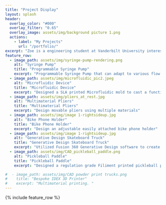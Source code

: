 ```yaml
---
title: "Project Display"
layout: splash
header:
  overlay_color: "#000"
  overlay_filter: "0.65"
  overlay_image: assets/img/background picture 1.png
  actions:
    - label: "My Projects"
      url: "/portfolio/"
excerpt: "Zoe is a engineering student at Vanderbilt University interested in developing novel technologies for Biomedical research and practical medical usage. "
feature_row:
  - image_path: assets/img/syringe-pump-rendering.png
    alt: "Syringe Pump"
    title: "Programmable Syringe Pump"
    excerpt: "Programmable Syringe Pump that can adapt to various flow rates and barrel size."
  - image_path: assets/img/microfluidic_pic2.jpeg
    alt: "Microfluidic Device"
    title: "Microfluidic Device"
    excerpt: "Designed a SLA printed Microfluidic mold to cast a functioning microfluidic device"
  - image_path: assets/img/pliers_at_rest.jpg
    alt: "Multimaterial Pliers"
    title: "Multimaterial Pliers"
    excerpt: "Design movable pliers using multiple materials"
  - image_path: assets/img/image 1-rightsideup.jpg
    alt: "Bike Phone Holder"
    title: "Bike Phone Holder"
    excerpt: "Design an adjustable easily attached bike phone holder"
  - image_path: assets/img/image 1-rightsideup.jpg
    alt: "Generative Design Skateboard Truck"
    title: "Generative Design Skateboard Truck"
    excerpt: "Utilized Fusion 360 Generative Design software to create an weight and strength optimize skateboard truck"
  - image_path: assets/img/CAD_pickleball_paddle.png
    alt: "Pickleball Paddle"
    title: "Pickleball Paddle"
    excerpt: "Designed a regulation grade Filiment printed pickleball paddle"

#  - image_path: assets/img/CAD powder print trucks.png
#    title: "Bespoke IDEX 3D Printer"
#    excerpt: "Multimaterial printing. "
---
```


{% include feature_row %}

